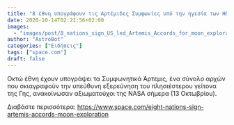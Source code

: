 ```yaml
---
title: "8 έθνη υπογράφουν τις Αρτέμιδες Συμφωνίες υπό την ηγεσία των ΗΠΑ για εξερεύνηση φεγγαριών και όχι μόνο"
date: 2020-10-14T02:21:56+02:00
images:
  - "images/post/8_nations_sign_US_led_Artemis_Accords_for_moon_exploration_and_beyond.jpg"
author: "AstroBot"
categories: ["Ειδήσεις"]
tags: ["space.com"]
draft: false
---
```


Οκτώ έθνη έχουν υπογράψει τα Συμφωνητικά Άρτεμις, ένα σύνολο αρχών που σκιαγραφούν την υπεύθυνη εξερεύνηση του πλησιέστερου γείτονα της Γης, ανακοίνωσαν αξιωματούχοι της NASA σήμερα (13 Οκτωβρίου).

Διαβάστε περισσότερα: https://www.space.com/eight-nations-sign-artemis-accords-moon-exploration
